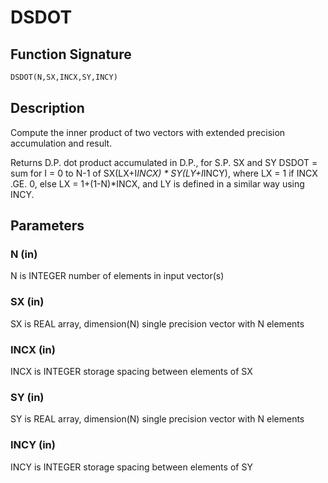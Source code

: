 # DSDOT

## Function Signature

```fortran
DSDOT(N,SX,INCX,SY,INCY)
```

## Description


 Compute the inner product of two vectors with extended
 precision accumulation and result.

 Returns D.P. dot product accumulated in D.P., for S.P. SX and SY
 DSDOT = sum for I = 0 to N-1 of  SX(LX+I*INCX) * SY(LY+I*INCY),
 where LX = 1 if INCX .GE. 0, else LX = 1+(1-N)*INCX, and LY is
 defined in a similar way using INCY.

## Parameters

### N (in)

N is INTEGER number of elements in input vector(s)

### SX (in)

SX is REAL array, dimension(N) single precision vector with N elements

### INCX (in)

INCX is INTEGER storage spacing between elements of SX

### SY (in)

SY is REAL array, dimension(N) single precision vector with N elements

### INCY (in)

INCY is INTEGER storage spacing between elements of SY


